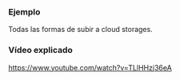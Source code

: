 ### Ejemplo
Todas las formas de subir a cloud storages.


### Vídeo explicado

https://www.youtube.com/watch?v=TLlHHzj36eA